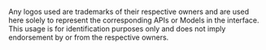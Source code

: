 Any logos used are trademarks of their respective owners and are used here solely to represent the corresponding APIs or Models in the interface. This usage is for identification purposes only and does not imply endorsement by or from the respective owners.
